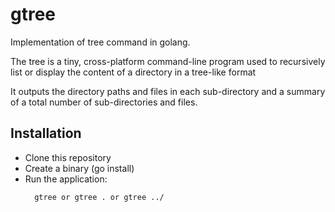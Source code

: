 # gtree

Implementation of tree command in golang.

The tree is a tiny, cross-platform command-line program used to recursively list or display the content of a directory in a tree-like format

It outputs the directory paths and files in each sub-directory and a summary of a total number of sub-directories and files.

## Installation

- Clone this repository
- Create a binary (go install)
- Run the application:
  ```
    gtree or gtree . or gtree ../
  ```
